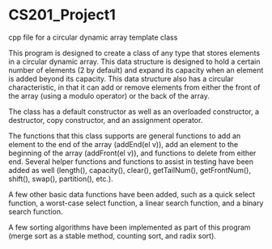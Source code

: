 # CS201_Project1
cpp file for a circular dynamic array template class

This program is designed to create a class of any type that stores elements in a circular dynamic array. This data
 structure is designed to hold a certain number of elements (2 by default) and expand its capacity when an element
 is added beyond its capacity. This data structure also has a circular characteristic, in that it can add or remove
 elements from either the front of the array (using a modulo operator) or the back of the array.
 
The class has a default constructor as well as an overloaded constructor, a destructor, copy constructor, and an 
 assignment operator.
 
The functions that this class supports are general functions to add an element to the end of the array (addEnd(el v)),
 add an element to the beginning of the array (addFront(el v)), and functions to delete from either end.
 Several helper functions and functions to assist in testing have been added as well (length(), capacity(), clear(),
 getTailNum(), getFrontNum(), shift(), swap(), partition(), etc.).
 
A few other basic data functions have been added, such as a quick select function, a worst-case select function, a
 linear search function, and a binary search function.

A few sorting algorithms have been implemented as part of this program (merge sort as a stable method, counting sort,
 and radix sort).
